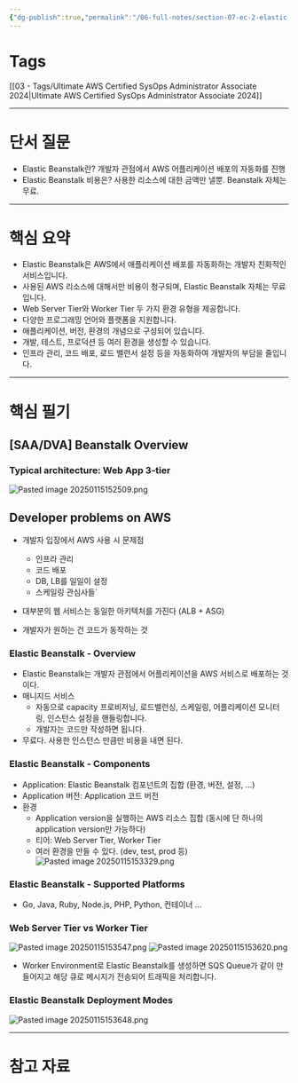 ```yaml
---
{"dg-publish":true,"permalink":"/06-full-notes/section-07-ec-2-elastic-beanstlak-for-sys-ops/","dgPassFrontmatter":true}
---
```


# Tags
[[03 - Tags/Ultimate AWS Certified SysOps Administrator Associate 2024\|Ultimate AWS Certified SysOps Administrator Associate 2024]]

---
# 단서 질문
- Elastic Beanstalk란?
    개발자 관점에서 AWS 어플리케이션 배포의 자동화를 진행
- Elastic Beanstalk 비용은?
    사용한 리소스에 대한 금액만 낼뿐. Beanstalk 자체는 무료.
---
# 핵심 요약
- Elastic Beanstalk은 AWS에서 애플리케이션 배포를 자동화하는 개발자 친화적인 서비스입니다.
- 사용된 AWS 리소스에 대해서만 비용이 청구되며, Elastic Beanstalk 자체는 무료입니다.
- Web Server Tier와 Worker Tier 두 가지 환경 유형을 제공합니다.
- 다양한 프로그래밍 언어와 플랫폼을 지원합니다.
- 애플리케이션, 버전, 환경의 개념으로 구성되어 있습니다.
- 개발, 테스트, 프로덕션 등 여러 환경을 생성할 수 있습니다.
- 인프라 관리, 코드 배포, 로드 밸런서 설정 등을 자동화하여 개발자의 부담을 줄입니다.
---
# 핵심 필기
## [SAA/DVA] Beanstalk Overview
### Typical architecture: Web App 3-tier
![Pasted image 20250115152509.png](/img/user/image/Pasted%20image%2020250115152509.png)
	
## Developer problems on AWS
- 개발자 입장에서 AWS 사용 시 문제점
	- 인프라 관리
	- 코드 배포
	- DB, LB를 일일이 설정
	- 스케일링 관심사들`

- 대부분의 웹 서비스는 동일한 아키텍처를 가진다 (ALB + ASG)
- 개발자가 원하는 건 코드가 동작하는 것
### Elastic Beanstalk - Overview
- Elastic Beanstalk는 개발자 관점에서 어플리케이션을 AWS 서비스로 배포하는 것이다.
- 매니지드 서비스
	- 자동으로 capacity 프로비저닝, 로드밸런싱, 스케일링, 어플리케이션 모니터링, 인스턴스 설정을 핸들링합니다.
	- 개발자는 코드만 작성하면 됩니다.
- 무료다. 사용한 인스턴스 만큼만 비용을 내면 된다.
### Elastic Beanstalk - Components
- Application: Elastic Beanstalk 컴포넌트의 집합 (환경, 버전, 설정, ...)
- Application 버전: Application 코드 버전
- 환경
	- Application version을 실행하는 AWS 리소스 집합 (동시에 단 하나의 application version만 가능하다)
	- 티어: Web Server Tier, Worker Tier
	- 여러 환경을 만들 수 있다. (dev, test, prod 등)
![Pasted image 20250115153329.png](/img/user/image/Pasted%20image%2020250115153329.png)
### Elastic Beanstalk - Supported Platforms
- Go, Java, Ruby, Node.js, PHP, Python, 컨테이너 ...
### Web Server Tier vs Worker Tier
![Pasted image 20250115153547.png](/img/user/image/Pasted%20image%2020250115153547.png)
![Pasted image 20250115153620.png](/img/user/image/Pasted%20image%2020250115153620.png)
- Worker Environment로 Elastic Beanstalk를 생성하면 SQS Queue가 같이 만들어지고 해당 큐로 메시지가 전송되어 트래픽을 처리합니다.
### Elastic Beanstalk Deployment Modes
![Pasted image 20250115153648.png](/img/user/image/Pasted%20image%2020250115153648.png)

---
# 참고 자료
